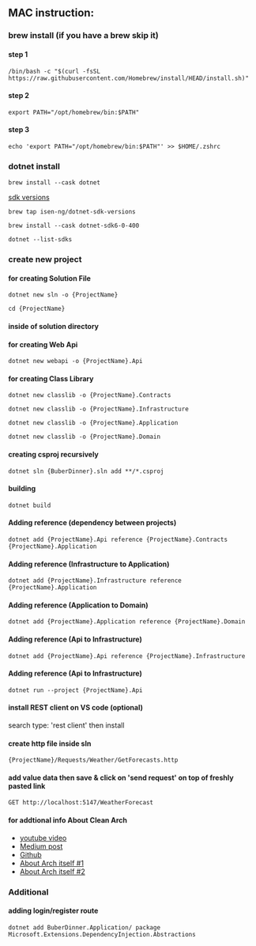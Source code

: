 ## MAC instruction:
### brew install (if you have a brew skip it)
#### step 1 
```shell
/bin/bash -c "$(curl -fsSL https://raw.githubusercontent.com/Homebrew/install/HEAD/install.sh)"
```
#### step 2 
```shell
export PATH="/opt/homebrew/bin:$PATH"
```
#### step 3 
```shell
echo 'export PATH="/opt/homebrew/bin:$PATH"' >> $HOME/.zshrc
```

### dotnet install
```shell
brew install --cask dotnet
```
[sdk versions](https://github.com/isen-ng/homebrew-dotnet-sdk-versions) 
```shell
brew tap isen-ng/dotnet-sdk-versions
```
```shell
brew install --cask dotnet-sdk6-0-400
```
```shell
dotnet --list-sdks
```

### create new project
#### for creating Solution File 
```shell
dotnet new sln -o {ProjectName}
```

```shell
cd {ProjectName}
```
#### inside of solution directory
#### for creating Web Api 
```shell
dotnet new webapi -o {ProjectName}.Api
```

#### for creating Class Library 
```shell
dotnet new classlib -o {ProjectName}.Contracts
```
```shell
dotnet new classlib -o {ProjectName}.Infrastructure
```
```shell
dotnet new classlib -o {ProjectName}.Application
```
```shell
dotnet new classlib -o {ProjectName}.Domain
```

#### creating csproj recursively
```shell
dotnet sln {BuberDinner}.sln add **/*.csproj
```

#### building
```shell
dotnet build
```

#### Adding reference (dependency between projects)
```shell
dotnet add {ProjectName}.Api reference {ProjectName}.Contracts {ProjectName}.Application 
```
#### Adding reference (Infrastructure to Application)
```shell
dotnet add {ProjectName}.Infrastructure reference {ProjectName}.Application 
```
#### Adding reference (Application to Domain)
```shell
dotnet add {ProjectName}.Application reference {ProjectName}.Domain 
```
#### Adding reference (Api to Infrastructure)
```shell
dotnet add {ProjectName}.Api reference {ProjectName}.Infrastructure 
```
#### Adding reference (Api to Infrastructure)
```shell
dotnet run --project {ProjectName}.Api
```
#### install REST client on VS code (optional)
search type: 'rest client' then install

#### create http file inside sln
```shell
{ProjectName}/Requests/Weather/GetForecasts.http
```

#### add value data then save & click on 'send request' on top of freshly pasted link
```shell
GET http://localhost:5147/WeatherForecast
```

#### for addtional info About Clean Arch
- [youtube video](https://www.youtube.com/watch?v=fhM0V2N1GpY)
- [Medium post](https://medium.com/c-sharp-progarmming/building-clean-architecture-application-using-asp-net-core-web-api-and-angular-11-backend-81b57c315dfa)
- [Github](https://github.com/iayti/CleanArchitecture)
- [About Arch itself #1](https://www.c-sharpcorner.com/article/clean-architecture-in-asp-net-core-web-api/)
- [About Arch itself #2](https://www.c-sharpcorner.com/article/clean-architecture-with-asp-net-core-webapi/)

### Additional
#### adding login/register route
```shell
dotnet add BuberDinner.Application/ package Microsoft.Extensions.DependencyInjection.Abstractions
```
